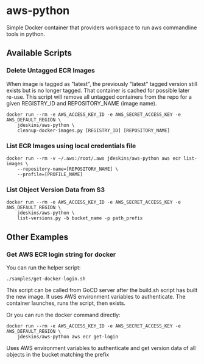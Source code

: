 # aws-python

Simple Docker container that providers workspace to run aws commandline tools in python.


## Available Scripts

### Delete Untagged ECR Images

When image is tagged as "latest", the previously "latest" tagged version still exists but
is no longer tagged.  That container is cached for possible later re-use.
This script will remove all untagged containers from the repo for a given
REGISTRY_ID and REPOSITORY_NAME (image name).

```
docker run --rm -e AWS_ACCESS_KEY_ID -e AWS_SECRET_ACCESS_KEY -e AWS_DEFAULT_REGION \
    jdeskins/aws-python \
    cleanup-docker-images.py [REGISTRY_ID] [REPOSITORY_NAME]
```

### List ECR Images using local credentials file

```
docker run --rm -v ~/.aws:/root/.aws jdeskins/aws-python aws ecr list-images \
    --repository-name=[REPOSITORY_NAME] \
    --profile=[PROFILE_NAME]
```

### List Object Version Data from S3

```
docker run --rm -e AWS_ACCESS_KEY_ID -e AWS_SECRET_ACCESS_KEY -e AWS_DEFAULT_REGION \
    jdeskins/aws-python \
    list-versions.py -b bucket_name -p path_prefix
```


## Other Examples

### Get AWS ECR login string for docker

You can run the helper script:

```
./samples/get-docker-login.sh
```

This script can be called from GoCD server after the build.sh script has built the new image.
It uses AWS environment variables to authenticate.  The container launches, runs the script,
then exists.

Or you can run the docker command directly:

```
docker run --rm -e AWS_ACCESS_KEY_ID -e AWS_SECRET_ACCESS_KEY -e AWS_DEFAULT_REGION \
    jdeskins/aws-python aws ecr get-login
```

Uses AWS environment variables to authenticate and get version data of all objects in the bucket
matching the prefix
